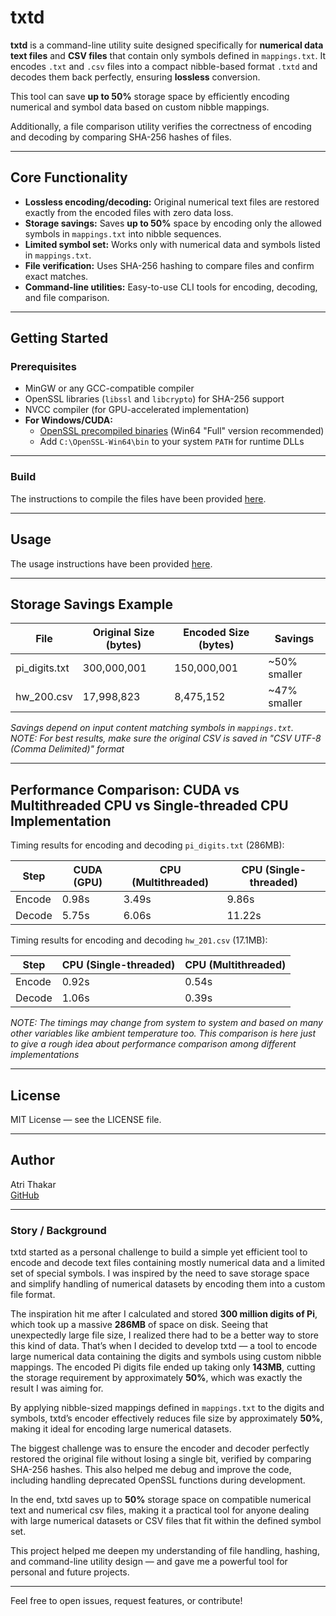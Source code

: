 # txtd

**txtd** is a command-line utility suite designed specifically for **numerical data text files** and **CSV files** that contain only symbols defined in `mappings.txt`. It encodes `.txt` and `.csv` files into a compact nibble-based format `.txtd` and decodes them back perfectly, ensuring **lossless** conversion.

This tool can save **up to 50%** storage space by efficiently encoding numerical and symbol data based on custom nibble mappings.

Additionally, a file comparison utility verifies the correctness of encoding and decoding by comparing SHA-256 hashes of files.

---

## Core Functionality

- **Lossless encoding/decoding:** Original numerical text files are restored exactly from the encoded files with zero data loss.
- **Storage savings:** Saves **up to 50%** space by encoding only the allowed symbols in `mappings.txt` into nibble sequences.
- **Limited symbol set:** Works only with numerical data and symbols listed in `mappings.txt`.
- **File verification:** Uses SHA-256 hashing to compare files and confirm exact matches.
- **Command-line utilities:** Easy-to-use CLI tools for encoding, decoding, and file comparison.

---

## Getting Started

### Prerequisites

- MinGW or any GCC-compatible compiler  
- OpenSSL libraries (`libssl` and `libcrypto`) for SHA-256 support  
- NVCC compiler (for GPU-accelerated implementation)
- **For Windows/CUDA:**  
  - [OpenSSL precompiled binaries](https://slproweb.com/products/Win32OpenSSL.html) (Win64 "Full" version recommended)
  - Add `C:\OpenSSL-Win64\bin` to your system `PATH` for runtime DLLs

---

### Build

The instructions to compile the files have been provided [here](https://github.com/atrithakar/project_txtd/blob/main/MDs/BUILD.md).

---

## Usage

The usage instructions have been provided [here](https://github.com/atrithakar/project_txtd/blob/main/MDs/USAGE.md).

---

## Storage Savings Example

| File                | Original Size (bytes) | Encoded Size (bytes) | Savings     |
|---------------------|----------------------|---------------------|-------------|
| pi_digits.txt       | 300,000,001          | 150,000,001         | ~50% smaller |
| hw_200.csv          | 17,998,823           | 8,475,152           | ~47% smaller |


*Savings depend on input content matching symbols in `mappings.txt`.*<br>
*NOTE: For best results, make sure the original CSV is saved in "CSV UTF-8 (Comma Delimited)" format*

---

## Performance Comparison: CUDA vs Multithreaded CPU vs Single-threaded CPU Implementation

Timing results for encoding and decoding `pi_digits.txt` (286MB):

| Step   | CUDA (GPU) | CPU (Multithreaded) | CPU (Single-threaded) |
|--------|------------|----------------------|------------------------|
| Encode | 0.98s      | 3.49s                | 9.86s                  |
| Decode | 5.75s      | 6.06s                | 11.22s                 |


Timing results for encoding and decoding `hw_201.csv` (17.1MB):

| Step   | CPU (Single-threaded) | CPU (Multithreaded) |
|--------|----------------------|------------------------|
| Encode | 0.92s                | 0.54s                  |
| Decode | 1.06s                | 0.39s                  |

*NOTE: The timings may change from system to system and based on many other variables like ambient temperature too. This comparison is here just to give a rough idea about performance comparison among different implementations*

---

## License

MIT License — see the LICENSE file.

---

## Author

Atri Thakar  
[GitHub](https://github.com/atrithakar)

---

### Story / Background

txtd started as a personal challenge to build a simple yet efficient tool to encode and decode text files containing mostly numerical data and a limited set of special symbols. I was inspired by the need to save storage space and simplify handling of numerical datasets by encoding them into a custom file format.

The inspiration hit me after I calculated and stored **300 million digits of Pi**, which took up a massive **286MB** of space on disk. Seeing that unexpectedly large file size, I realized there had to be a better way to store this kind of data. That’s when I decided to develop txtd — a tool to encode large numerical data containing the digits and symbols using custom nibble mappings. The encoded Pi digits file ended up taking only **143MB**, cutting the storage requirement by approximately **50%**, which was exactly the result I was aiming for.

By applying nibble-sized mappings defined in `mappings.txt` to the digits and symbols, txtd’s encoder effectively reduces file size by approximately **50%**, making it ideal for encoding large numerical datasets.

The biggest challenge was to ensure the encoder and decoder perfectly restored the original file without losing a single bit, verified by comparing SHA-256 hashes. This also helped me debug and improve the code, including handling deprecated OpenSSL functions during development.

In the end, txtd saves up to **50%** storage space on compatible numerical text and numerical csv files, making it a practical tool for anyone dealing with large numerical datasets or CSV files that fit within the defined symbol set.

This project helped me deepen my understanding of file handling, hashing, and command-line utility design — and gave me a powerful tool for personal and future projects.

---

Feel free to open issues, request features, or contribute!
